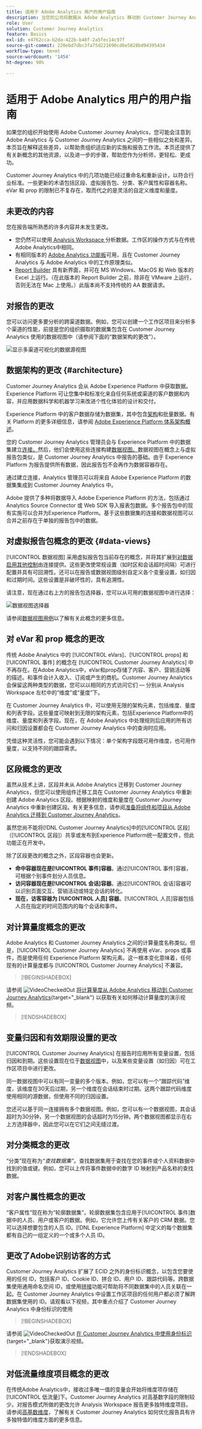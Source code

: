 ```yaml
---
title: 适用于 Adobe Analytics 用户的用户指南
description: 当您的公司将数据从 Adobe Analytics 移动到 Customer Journey Analytics 时，从用户的角度应该考虑什么
role: User
solution: Customer Journey Analytics
feature: Basics
exl-id: e4762cca-b2da-422b-b48f-2a5fec14c97f
source-git-commit: 220ebd7dbc3fa75d221690cd6e5828bd94395434
workflow-type: tm+mt
source-wordcount: '1454'
ht-degree: 98%

---
```


# 适用于 Adobe Analytics 用户的用户指南

如果您的组织开始使用 Adobe Customer Journey Analytics，您可能会注意到 Adobe Analytics 与 Customer Journey Analytics 之间的一些相似之处和差异。本页旨在解释这些差异，以帮助贵组织适应新的实施和报告工作流。本页还提供了有关新概念的其他资源，以及进一步的步骤，帮助您作为分析师，更轻松、更成功。

Customer Journey Analytics 中的几项功能已经过重命名和重新设计，以符合行业标准。一些更新的术语包括区段、虚拟报告包、分类、客户属性和容器名称。eVar 和 prop 的限制已不复存在，取而代之的是灵活的自定义维度和量度。

## 未更改的内容

您在报告端所熟悉的许多内容并未发生更改。

* 您仍然可以使用[ Analysis Workspace ](/help/analysis-workspace/home.md)分析数据。工作区的操作方式与在传统Adobe Analytics中相同。
* 有相同版本的 [Adobe Analytics 功能板](/help/mobile-app/home.md)可用，且在 Customer Journey Analytics 与 Adobe Analytics 中的工作原理类似。
* [Report Builder](/help/report-builder/report-buider-overview.md) 具有新界面，并可在 MS Windows、MacOS 和 Web 版本的 Excel 上运行。（在此版本的 Report Builder 之前，除非在 VMware 上运行，否则无法在 Mac 上使用。）此版本尚不支持传统的 AA 数据请求。

## 对报告的更改

您可以访问更多要分析的跨渠道数据。例如，您可以创建一个工作区项目来分析多个渠道的性能，前提是您的组织摄取的数据集包含在 Customer Journey Analytics 使用的数据视图中（请参阅下面的“数据架构的更改”）。

![显示多渠道可视化的数据源视图](assets/cross-channel.png)

## 数据架构的更改 {#architecture}

Customer Journey Analytics 会从 Adobe Experience Platform 中获取数据。Experience Platform 可让您集中和标准化来自任何系统或渠道的客户数据和内容，并应用数据科学和机器学习来改进个性化体验的设计和交付。

Experience Platform 中的客户数据存储为数据集，其中包含[架构](https://experienceleague.adobe.com/docs/platform-learn/tutorials/schemas/schemas-and-experience-data-model.html?lang=zh-Hans)和批量数据。有关 Platform 的更多详细信息，请参阅 [Adobe Experience Platform 体系架构概述](https://experienceleague.adobe.com/docs/platform-learn/tutorials/intro-to-platform/basic-architecture.html?lang=zh-Hans)。

您的 Customer Journey Analytics 管理员会与 Experience Platform 中的数据集建立[连接。](/help/connections/create-connection.md)然后，他们会使用这些连接构建[数据视图。](/help/data-views/data-views.md)数据视图在概念上与虚拟报告包类似，是 Customer Journey Analytics 中报告的基础。由于 Experience Platform 为报告提供所有数据，因此报告包不会再作为数据容器存在。

通过建立连接，Analytics 管理员可以将来自 Adobe Experience Platform 的数据集集成到 Customer Journey Analytics 中。


<!-- Outdated UI

>[!BEGINSHADEBOX]

See ![VideoCheckedOut](/help/assets/icons/VideoCheckedOut.svg) [Configuring connections](https://video.tv.adobe.com/){target="_blank"} for a demo video.

>[!ENDSHADEBOX]

-->


Adobe 提供了多种将数据导入 Adobe Experience Platform 的方法，包括通过 Analytics Source Connector 或 Web SDK 导入报表包数据。多个报告包中的现有实施可以合并为Experience Platform。基于这些数据集的连接和数据视图可以合并之前存在于单独的报告包中的数据。

## 对虚拟报告包概念的更改 {#data-views}

[!UICONTROL 数据视图] 采用虚拟报告包当前存在的概念，并将其扩展到[对数据启用其他控制](/help/data-views/create-dataview.md)由连接提供。这些更改使常规设置（如时区和会话超时间隔）可进行配置并具有可回溯性。还可以在报告或数据视图级别自定义各个变量设置，如归因和过期时间。这些设置是非破坏性的，具有追溯性。

请注意，现在通过右上方的报告包选择器，您可以从可用的数据视图中进行选择：

![数据视图选择器](assets/data-views.png)

请参阅[数据视图用例](/help/use-cases/data-views/data-views-usecases.md)以了解有关此概念的更多信息。

## 对 eVar 和 prop 概念的更改

传统 Adobe Analytics 中的 [!UICONTROL eVars]、[!UICONTROL props] 和 [!UICONTROL 事件] 的概念在 [!UICONTROL Customer Journey Analytics] 中不再存在。在Adobe Analytics中，eVar和prop存储了内容、客户、营销活动等的描述。和事件会计入收入、订阅或产生的商机。Customer Journey Analytics 会保留这两种类型的数据，您可以以相同的方式访问它们 — 分别从 Analysis Workspace 左栏中的“维度”或“量度”下。

在 Customer Journey Analytics 中，可以使用无限的架构元素，包括维度、量度和列表字段。这些量度可映射到无限的架构元素，包括Experience Platform中的维度、量度和列表字段。现在，在 Adobe Analytics 中处理规则后应用的所有访问和归因设置都会在 Customer Journey Analytics 中的查询时应用。

凭借这种灵活性，您可能会遇到以下情况：单个架构字段既可用作维度，也可用作量度，以支持不同的跟踪需求。

## 区段概念的更改

虽然从技术上讲，区段并未从 Adobe Analytics 迁移到 Customer Journey Analytics，但您可以使用组件迁移工具在 Customer Journey Analytics 中重新创建 Adobe Analytics 区段。根据映射的维度和量度在 Customer Journey Analytics 中重新创建区段。有关更多信息，请参阅[准备将组件和项目从 Adobe Analytics 迁移到 Customer Journey Analytics](https://experienceleague.adobe.com/docs/analytics/admin/admin-tools/component-migration/prepare-component-migration.html?lang=zh-Hans)。

虽然您尚不能将[!DNL Customer Journey Analytics]中的[!UICONTROL 区段] （[!UICONTROL 区段]）共享或发布到Experience Platform统一配置文件，但此功能正在开发中。

除了区段更改的概念之外，区段容器也会更新。

* **命中容器现在是[!UICONTROL 事件]容器**。通过[!UICONTROL 事件]容器，可根据个别事件划分人员信息。
* **访问容器现在是[!UICONTROL 会话]容器**。通过[!UICONTROL 会话]容器可以识别页面交互、营销活动或特定会话的转化。
* **现在，访客容器为 [!UICONTROL 人员] 容器**。[!UICONTROL 人员]容器包括人员在指定的时间范围内的每个会话和事件。

## 对计算量度概念的更改

Adobe Analytics 和 Customer Journey Analytics 之间的计算量度名称类似。但是，[!UICONTROL Customer Journey Analytics] 不再使用 eVar、props 或事件，而是使用任何 Experience Platform 架构元素。这一根本变化意味着，任何现有的计算量度都与 [!UICONTROL Customer Journey Analytics] 不兼容。


>[!BEGINSHADEBOX]

请参阅 ![VideoCheckedOut](/help/assets/icons/VideoCheckedOut.svg) [将计算量度从 Adobe Analytics 移动到 Customer Journey Analytics](https://video.tv.adobe.com/v/33325?quality=12&learn=on&captions=chi_hans){target="_blank"} 以获取有关如何移动计算量度的演示视频。

>[!ENDSHADEBOX]

## 变量归因和有效期限设置的更改

[!UICONTROL Customer Journey Analytics] 在报告时应用所有变量设置，包括归因和到期。这些设置现在位于[数据视图](/help/data-views/component-settings/persistence.md)中，以及某些变量设置（如归因）可在工作区项目中进行更改。

同一数据视图中可以有同一变量的多个版本。例如，您可以有一个“跟踪代码”维度，该维度在30天后过期，另一个维度在会话结束时过期。这两个跟踪代码维度使用相同的源数据，但使用不同的归因设置。

您还可以基于同一连接拥有多个数据视图。例如，您可以有一个数据视图，其会话超时为30分钟，另一个数据视图的会话超时为15分钟。两个数据视图都显示在右上方选择器中，因此您可以在它们之间无缝过渡。

## 对分类概念的更改

“分类”现在称为&#x200B;*“查找数据集”*。查找数据集用于查找在您的事件或个人资料数据中找到的值或键。例如，您可以上传将事件数据中的数字 ID 映射到产品名称的查找数据。

## 对客户属性概念的更改

“客户属性”现在称为“轮廓数据集”。轮廓数据集包含应用于[!UICONTROL 事件]数据中的人员、用户或客户的数据。例如，它允许您上传有关客户的 CRM 数据。您可以选择想要包含的人员 ID。[!DNL Experience Platform] 中定义的每个数据集都有自己的一组定义的一个或多个人员 ID。

## 更改了Adobe识别访客的方式

Customer Journey Analytics 扩展了 ECID 之外的身份标识概念，以包含您要使用的任何 ID，包括客户 ID、Cookie ID、拼合 ID、用户 ID、跟踪代码等。跨数据集使用通用命名空间 ID，或使用[拼接](../stitching/overview.md)功能可帮助将不同数据集中的人员关联在一起。在 Customer Journey Analytics 中设置工作区项目的任何用户都必须了解跨数据集使用的 ID。请观看以下视频，其中重点介绍了 Customer Journey Analytics 中身份标识的使用


>[!BEGINSHADEBOX]

请参阅 ![VideoCheckedOut](/help/assets/icons/VideoCheckedOut.svg) [在 Customer Journey Analytics 中使用身份标识](https://video.tv.adobe.com/v/40087/?quality=12&learn=on&captions=chi_hans){target="_blank"}获取演示视频。

>[!ENDSHADEBOX]

## 对低流量维度项目概念的更改

在传统Adobe Analytics中，接收过多唯一值的变量会开始将维度项存储在[!UICONTROL 低流量]下。Customer Journey Analytics 对高基数字段的限制较少。对报告模式所做的更改允许 Analysis Workspace 报告更多独特维度项目。请参阅[高基数维度](../components/dimensions/high-cardinality.md)，了解有关 Customer Journey Analytics 如何优化报告具有许多独特值的维度方面的更多信息。
